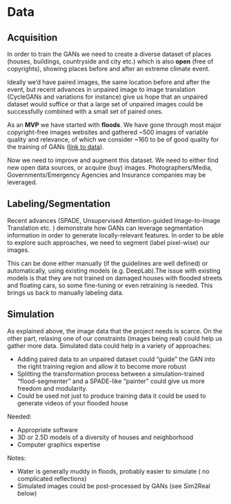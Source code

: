# Data 

## Acquisition

In order to train the GANs we need to create a diverse dataset of places (houses, buildings, countryside and city etc.) which is also **open** (free of copyrights), showing places before and after an extreme climate event. 

Ideally we’d have paired images, the same location before and after the event, but recent advances in unpaired image to image translation (CycleGANs and variations for instance) give us hope that an unpaired dataset would suffice or that a large set of unpaired images could be successfully combined with a small set of paired ones.

As an **MVP** we have started with **floods**. We have gone through most major copyright-free images websites and gathered ~500 images of variable quality and relevance, of which we consider ~160 to be of good quality for the training of GANs ([link to data](https://github.com/cc-ai/floods/blob/master/data.md)).

Now we need to improve and augment this dataset. We need to either find new open data sources, or acquire (buy) images. Photographers/Media, Governments/Emergency Agencies and Insurance companies may be leveraged.

## Labeling/Segmentation

Recent advances (SPADE, Unsupervised Attention-guided Image-to-Image Translation etc. ) demonstrate how GANs can leverage segmentation information in order to generate locally-relevant features. In order to be able to explore such approaches, we need to segment (label pixel-wise) our images. 

This can be done either manually (if the guidelines are well defined) or automatically, using existing models (e.g. DeepLab).The issue with existing models is that they are not trained on damaged houses with flooded streets and floating cars, so some fine-tuning or even retraining is needed. This brings us back to manually labeling data.


## Simulation

As explained above, the image data that the project needs is scarce. On the other part, relaxing one of our constraints (images being real) could help us gather more data. Simulated data could help in a variety of approaches:

- Adding paired data to an unpaired dataset could “guide” the GAN into the right training region and allow it to become more robust
- Splitting the transformation process between a simulation-trained “flood-segmenter” and a SPADE-like “painter” could give us more freedom and modularity.
- Could be used not just to produce training data it could be used to generate videos of your flooded house

Needed:

- Appropriate software
- 3D or 2.5D models of a diversity of houses and neighborhood
- Computer graphics expertise

Notes:
 
 - Water is generally muddy in floods, probably easier to simulate ( no complicated reflections)
- Simulated images could be post-processed by GANs (see Sim2Real below)
